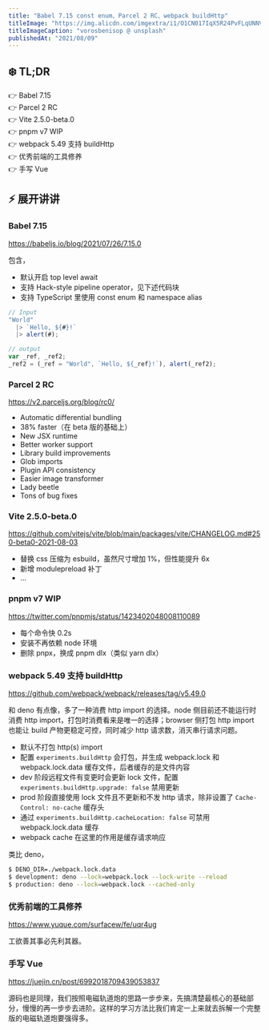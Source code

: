 ```yaml
---
title: "Babel 7.15 const enum、Parcel 2 RC、webpack buildHttp"
titleImage: "https://img.alicdn.com/imgextra/i1/O1CN017IqX5R24PvFLqUNNV_!!6000000007384-0-tps-1920-1281.jpg"
titleImageCaption: "vorosbenisop @ unsplash"
publishedAt: "2021/08/09"
---
```


## ❄️ TL;DR

👉 Babel 7.15<br />
👉 Parcel 2 RC<br />
👉 Vite 2.5.0-beta.0<br />
👉 pnpm v7 WIP<br />
👉 webpack 5.49 支持 buildHttp<br />
👉 优秀前端的工具修养<br />
👉 手写 Vue<br />

## ⚡ 展开讲讲

### Babel 7.15
https://babeljs.io/blog/2021/07/26/7.15.0

包含，

* 默认开启 top level await
* 支持 Hack-style pipeline operator，见下述代码块
* 支持 TypeScript 里使用 const enum 和 namespace alias

```js
// Input
"World"
  |> `Hello, ${#}!`
  |> alert(#);

// output
var _ref, _ref2;
_ref2 = (_ref = "World", `Hello, ${_ref}!`), alert(_ref2);
```

### Parcel 2 RC
https://v2.parceljs.org/blog/rc0/

* Automatic differential bundling
* 38% faster（在 beta 版的基础上）
* New JSX runtime
* Better worker support
* Library build improvements
* Glob imports
* Plugin API consistency
* Easier image transformer
* Lady beetle
* Tons of bug fixes

### Vite 2.5.0-beta.0
https://github.com/vitejs/vite/blob/main/packages/vite/CHANGELOG.md#250-beta0-2021-08-03

* 替换 css 压缩为 esbuild，虽然尺寸增加 1%，但性能提升 6x
* 新增 modulepreload 补丁
* ...


### pnpm v7 WIP
https://twitter.com/pnpmjs/status/1423402048008110089

* 每个命令快 0.2s
* 安装不再依赖 node 环境
* 删除 pnpx，换成 pnpm dlx（类似 yarn dlx）

### webpack 5.49 支持 buildHttp
https://github.com/webpack/webpack/releases/tag/v5.49.0

和 deno 有点像，多了一种消费 http import 的选择。node 侧目前还不能运行时消费 http import，打包时消费看来是唯一的选择；browser 侧打包 http import 也能让 build 产物更稳定可控，同时减少 http 请求数，消灭串行请求问题。

* 默认不打包 http(s) import
* 配置 `experiments.buildHttp` 会打包，并生成 webpack.lock 和 webpack.lock.data 缓存文件，后者缓存的是文件内容
* dev 阶段远程文件有变更时会更新 lock 文件，配置 `experiments.buildHttp.upgrade: false` 禁用更新
* prod 阶段直接使用 lock 文件且不更新和不发 http 请求，除非设置了 `Cache-Control: no-cache` 缓存头
* 通过 `experiments.buildHttp.cacheLocation: false` 可禁用 webpack.lock.data 缓存
* webpack cache 在这里的作用是缓存请求响应

类比 deno，

```bash
$ DENO_DIR=./webpack.lock.data
$ development: deno --lock=webpack.lock --lock-write --reload
$ production: deno --lock=webpack.lock --cached-only
```

### 优秀前端的工具修养
https://www.yuque.com/surfacew/fe/uqr4ug

工欲善其事必先利其器。

### 手写 Vue
https://juejin.cn/post/6992018709439053837

源码也是同理，我们按照电磁轨道炮的思路一步步来，先搞清楚最核心的基础部分，慢慢的再一步步去进阶。这样的学习方法比我们肯定一上来就去拆解一个完整版的电磁轨道炮要强得多。
